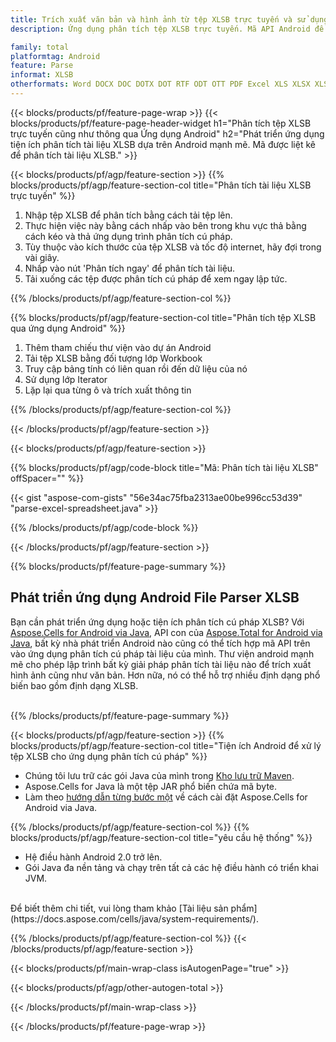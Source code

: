 ```yaml
---
title: Trích xuất văn bản và hình ảnh từ tệp XLSB trực tuyến và sử dụng ứng dụng di động Android
description: Ứng dụng phân tích tệp XLSB trực tuyến. Mã API Android để trích xuất văn bản trong hàng và ô từ bảng tính XLSB.

family: total
platformtag: Android
feature: Parse
informat: XLSB
otherformats: Word DOCX DOC DOTX DOT RTF ODT OTT PDF Excel XLS XLSX XLSM XLSB ODS Powerpoint PPT PPTX ODP
---
```

{{< blocks/products/pf/feature-page-wrap >}}
{{< blocks/products/pf/feature-page-header-widget h1="Phân tích tệp XLSB trực tuyến cũng như thông qua Ứng dụng Android" h2="Phát triển ứng dụng tiện ích phân tích tài liệu XLSB dựa trên Android mạnh mẽ. Mã được liệt kê để phân tích tài liệu XLSB." >}}

{{< blocks/products/pf/agp/feature-section >}}
{{% blocks/products/pf/agp/feature-section-col title="Phân tích tài liệu XLSB trực tuyến" %}}

1. Nhập tệp XLSB để phân tích bằng cách tải tệp lên.
1. Thực hiện việc này bằng cách nhấp vào bên trong khu vực thả bằng cách kéo và thả ứng dụng trình phân tích cú pháp. 
1. Tùy thuộc vào kích thước của tệp XLSB và tốc độ internet, hãy đợi trong vài giây.
1. Nhấp vào nút 'Phân tích ngay' để phân tích tài liệu.
1. Tải xuống các tệp được phân tích cú pháp để xem ngay lập tức.

{{% /blocks/products/pf/agp/feature-section-col %}}

{{% blocks/products/pf/agp/feature-section-col title="Phân tích tệp XLSB qua ứng dụng Android" %}}

1. Thêm tham chiếu thư viện vào dự án Android  
1. Tải tệp XLSB bằng đối tượng lớp Workbook
1. Truy cập bảng tính có liên quan rồi đến dữ liệu của nó
1. Sử dụng lớp Iterator
1. Lặp lại qua từng ô và trích xuất thông tin

{{% /blocks/products/pf/agp/feature-section-col %}}

{{< /blocks/products/pf/agp/feature-section >}}

{{< blocks/products/pf/agp/feature-section >}}

{{% blocks/products/pf/agp/code-block title="Mã: Phân tích tài liệu XLSB" offSpacer="" %}}

{{< gist "aspose-com-gists" "56e34ac75fba2313ae00be996cc53d39" "parse-excel-spreadsheet.java" >}}

{{% /blocks/products/pf/agp/code-block %}}


{{< /blocks/products/pf/agp/feature-section >}}

{{% blocks/products/pf/feature-page-summary %}}

<h2>Phát triển ứng dụng Android File Parser XLSB</h2>

Bạn cần phát triển ứng dụng hoặc tiện ích phân tích cú pháp XLSB? Với [Aspose.Cells for Android via Java](https://products.aspose.com/cells/vi/android-java/), API con của [Aspose.Total for Android via Java](https://products.aspose.com/total/vi/android-java/), bất kỳ nhà phát triển Android nào cũng có thể tích hợp mã API trên vào ứng dụng phân tích cú pháp tài liệu của mình. Thư viện android mạnh mẽ cho phép lập trình bất kỳ giải pháp phân tích tài liệu nào để trích xuất hình ảnh cũng như văn bản. Hơn nữa, nó có thể hỗ trợ nhiều định dạng phổ biến bao gồm định dạng XLSB.<br /><br />

{{% /blocks/products/pf/feature-page-summary %}}

{{< blocks/products/pf/agp/feature-section >}}
{{% blocks/products/pf/agp/feature-section-col title="Tiện ích Android để xử lý tệp XLSB cho ứng dụng phân tích cú pháp" %}}

- Chúng tôi lưu trữ các gói Java của mình trong [Kho lưu trữ Maven](https://releases.aspose.com/java/repo/com/aspose/aspose-cells/). 
- Aspose.Cells for Java là một tệp JAR phổ biến chứa mã byte. 
- Làm theo [hướng dẫn từng bước một](https://docs.aspose.com/cells/java/installation/#install-aspose-cells-for-java-from-maven-repository) về cách cài đặt Aspose.Cells for Android via Java.

{{% /blocks/products/pf/agp/feature-section-col %}}
{{% blocks/products/pf/agp/feature-section-col title="yêu cầu hệ thống" %}}

- Hệ điều hành Android 2.0 trở lên.
- Gói Java đa nền tảng và chạy trên tất cả các hệ điều hành có triển khai JVM.

<br />
Để biết thêm chi tiết, vui lòng tham khảo [Tài liệu sản phẩm](https://docs.aspose.com/cells/java/system-requirements/).

{{% /blocks/products/pf/agp/feature-section-col %}}
{{< /blocks/products/pf/agp/feature-section >}}

{{< blocks/products/pf/main-wrap-class isAutogenPage="true" >}}

{{< blocks/products/pf/agp/other-autogen-total >}}

{{< /blocks/products/pf/main-wrap-class >}}

{{< /blocks/products/pf/feature-page-wrap >}}